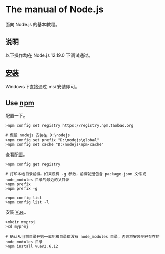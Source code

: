 # The manual of Node.js

面向 Node.js 的基本教程。

## 说明

以下操作均在 Node.js 12.19.0 下调试通过。

## [安装](https://nodejs.org/en/)

Windows下直接通过 msi 安装即可。

## Use [npm](https://www.npmjs.com)

配置一下。

```
>npm config set registry https://registry.npm.taobao.org

# 假设 nodejs 安装在 D:\nodejs
>npm config set prefix "D:\nodejs\global"
>npm config set cache "D:\nodejs\npm-cache"
```

查看配置。

```
>npm config get registry

# 打印本地目录前缀。如果没有 -g 参数，前缀就是包含 package.json 文件或 node_modules 目录的最近的父目录
>npm prefix
>npm prefix -g

>npm config list
>npm config list -l
```

安装 [Vue](https://www.npmjs.com/package/vue)。

```
>mkdir myproj
>cd myproj

# 确认从当前目录开始一直到根目录都没有 node_modules 目录，否则将安装到已存在的 node_modules 目录
>npm install vue@2.6.12
```
